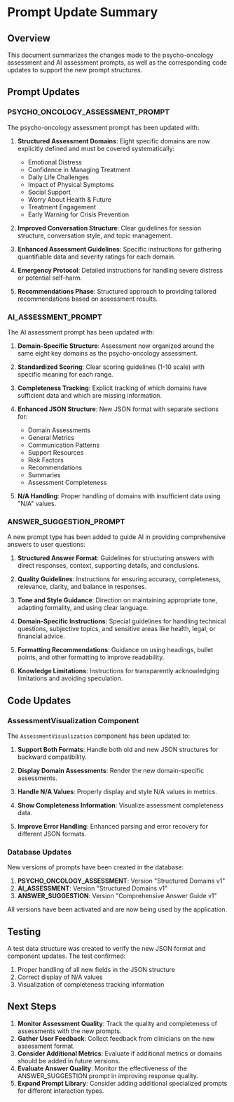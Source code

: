 # Prompt Update Summary

## Overview

This document summarizes the changes made to the psycho-oncology assessment and AI assessment prompts, as well as the corresponding code updates to support the new prompt structures.

## Prompt Updates

### PSYCHO_ONCOLOGY_ASSESSMENT_PROMPT

The psycho-oncology assessment prompt has been updated with:

1. **Structured Assessment Domains**: Eight specific domains are now explicitly defined and must be covered systematically:
   - Emotional Distress
   - Confidence in Managing Treatment
   - Daily Life Challenges
   - Impact of Physical Symptoms
   - Social Support
   - Worry About Health & Future
   - Treatment Engagement
   - Early Warning for Crisis Prevention

2. **Improved Conversation Structure**: Clear guidelines for session structure, conversation style, and topic management.

3. **Enhanced Assessment Guidelines**: Specific instructions for gathering quantifiable data and severity ratings for each domain.

4. **Emergency Protocol**: Detailed instructions for handling severe distress or potential self-harm.

5. **Recommendations Phase**: Structured approach to providing tailored recommendations based on assessment results.

### AI_ASSESSMENT_PROMPT

The AI assessment prompt has been updated with:

1. **Domain-Specific Structure**: Assessment now organized around the same eight key domains as the psycho-oncology assessment.

2. **Standardized Scoring**: Clear scoring guidelines (1-10 scale) with specific meaning for each range.

3. **Completeness Tracking**: Explicit tracking of which domains have sufficient data and which are missing information.

4. **Enhanced JSON Structure**: New JSON format with separate sections for:
   - Domain Assessments
   - General Metrics
   - Communication Patterns
   - Support Resources
   - Risk Factors
   - Recommendations
   - Summaries
   - Assessment Completeness

5. **N/A Handling**: Proper handling of domains with insufficient data using "N/A" values.

### ANSWER_SUGGESTION_PROMPT

A new prompt type has been added to guide AI in providing comprehensive answers to user questions:

1. **Structured Answer Format**: Guidelines for structuring answers with direct responses, context, supporting details, and conclusions.

2. **Quality Guidelines**: Instructions for ensuring accuracy, completeness, relevance, clarity, and balance in responses.

3. **Tone and Style Guidance**: Direction on maintaining appropriate tone, adapting formality, and using clear language.

4. **Domain-Specific Instructions**: Special guidelines for handling technical questions, subjective topics, and sensitive areas like health, legal, or financial advice.

5. **Formatting Recommendations**: Guidance on using headings, bullet points, and other formatting to improve readability.

6. **Knowledge Limitations**: Instructions for transparently acknowledging limitations and avoiding speculation.

## Code Updates

### AssessmentVisualization Component

The `AssessmentVisualization` component has been updated to:

1. **Support Both Formats**: Handle both old and new JSON structures for backward compatibility.

2. **Display Domain Assessments**: Render the new domain-specific assessments.

3. **Handle N/A Values**: Properly display and style N/A values in metrics.

4. **Show Completeness Information**: Visualize assessment completeness data.

5. **Improve Error Handling**: Enhanced parsing and error recovery for different JSON formats.

### Database Updates

New versions of prompts have been created in the database:

1. **PSYCHO_ONCOLOGY_ASSESSMENT**: Version "Structured Domains v1"
2. **AI_ASSESSMENT**: Version "Structured Domains v1"
3. **ANSWER_SUGGESTION**: Version "Comprehensive Answer Guide v1"

All versions have been activated and are now being used by the application.

## Testing

A test data structure was created to verify the new JSON format and component updates. The test confirmed:

1. Proper handling of all new fields in the JSON structure
2. Correct display of N/A values
3. Visualization of completeness tracking information

## Next Steps

1. **Monitor Assessment Quality**: Track the quality and completeness of assessments with the new prompts.
2. **Gather User Feedback**: Collect feedback from clinicians on the new assessment format.
3. **Consider Additional Metrics**: Evaluate if additional metrics or domains should be added in future versions.
4. **Evaluate Answer Quality**: Monitor the effectiveness of the ANSWER_SUGGESTION prompt in improving response quality.
5. **Expand Prompt Library**: Consider adding additional specialized prompts for different interaction types. 